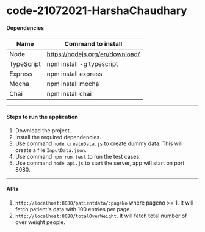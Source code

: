 # code-21072021-HarshaChaudhary

#### Dependencies
| Name | Command to install
| --- | --- |
| Node | https://nodejs.org/en/download/ |
| TypeScript | npm install -g typescript |
| Express | npm install express |
| Mocha | npm install mocha |
| Chai | npm install chai |

---

#### Steps to run the application
1. Download the project.
2. Install the required dependencies.
3. Use command `node createData.js` to create dummy data. This will create a file `InputData.json`.
4. Use command `npm run test` to run the test cases.
5. Use command `node api.js` to start the server, app will start on port 8080.

---

#### APIs
1. `http://localhost:8080/patientdata/:pageNo` where pageno >= 1. It will fetch patient's data with 100 entries per page.
2. `http://localhost:8080/totalOverWeight`. It will fetch total number of over weight people.


